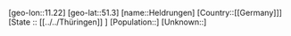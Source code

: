﻿---
location: [51.3,11.22]
type: City
tags:
- geo/City


SpocWebEntityId: 30869
isDeleted: false
confidential: public

---
[geo-lon::11.22]
[geo-lat::51.3]
[name::Heldrungen]
[Country::[[Germany]]]
[State :: [[../../Thüringen]] ]
[Population::]
[Unknown::]

